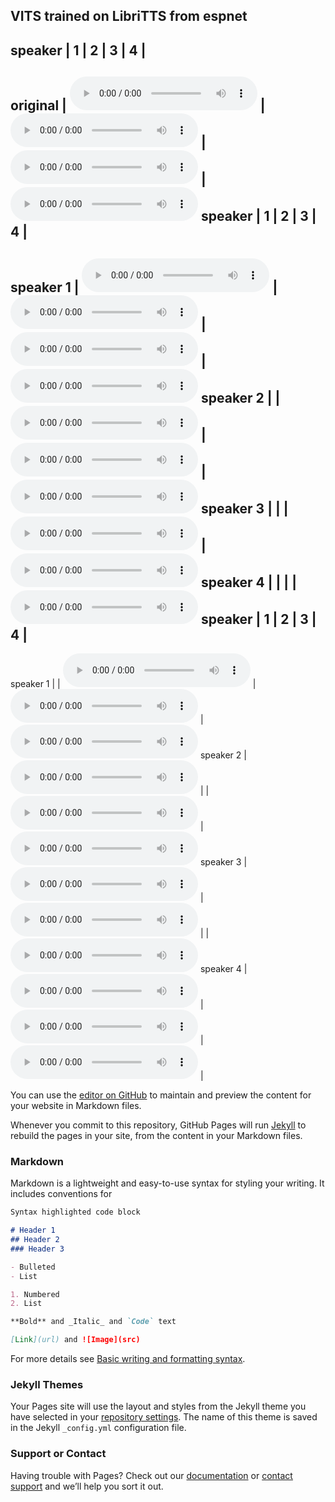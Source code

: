 ## VITS trained on LibriTTS from espnet



speaker | 1 | 2 | 3 | 4 |
----------------------------
original | <audio src="samples/test_1.wav" controls preload></audio> | <audio src="samples/test_2.wav" controls preload></audio> | <audio src="samples/test_3.wav" controls preload></audio> | <audio src="samples/test_4.wav" controls preload></audio>
speaker | 1 | 2 | 3 | 4 |
----------------------------
speaker 1 | <audio src="samples/test_1_1_0.5.wav" controls preload></audio> | <audio src="samples/test_1_2_0.5.wav" controls preload></audio> | <audio src="samples/test_1_3_0.5.wav" controls preload></audio> | <audio src="samples/test_1_4_0.5.wav" controls preload></audio>
speaker 2 |  | <audio src="samples/test_2_2_0.5.wav" controls preload></audio> | <audio src="samples/test_2_3_0.5.wav" controls preload></audio> | <audio src="samples/test_2_4_0.5.wav" controls preload></audio>
speaker 3 |  |  | <audio src="samples/test_3_3_0.5.wav" controls preload></audio> | <audio src="samples/test_3_4_0.5.wav" controls preload></audio>
speaker 4 |  |  |  | <audio src="samples/test_4_4_0.5.wav" controls preload></audio>
speaker | 1 | 2 | 3 | 4 |
----------------------------
speaker 1 |  | <audio src="samples/test_1_2_0.3.wav" controls preload></audio> | <audio src="samples/test_1_3_0.3.wav" controls preload></audio> | <audio src="samples/test_1_4_0.3.wav" controls preload></audio>
speaker 2 | <audio src="samples/test_2_1_0.3.wav" controls preload></audio> |  | <audio src="samples/test_2_3_0.3.wav" controls preload></audio> | <audio src="samples/test_2_4_0.3.wav" controls preload></audio>
speaker 3 | <audio src="samples/test_3_1_0.3.wav" controls preload></audio> | <audio src="samples/test_3_2_0.3.wav" controls preload></audio> |  | <audio src="samples/test_3_4_0.3.wav" controls preload></audio>
speaker 4 | <audio src="samples/test_4_1_0.3.wav" controls preload></audio> | <audio src="samples/test_4_2_0.3.wav" controls preload></audio> | <audio src="samples/test_4_3_0.3.wav" controls preload></audio> | 



You can use the [editor on GitHub](https://github.com/Lemlak/examples/edit/main/README.md) to maintain and preview the content for your website in Markdown files.

Whenever you commit to this repository, GitHub Pages will run [Jekyll](https://jekyllrb.com/) to rebuild the pages in your site, from the content in your Markdown files.

### Markdown

Markdown is a lightweight and easy-to-use syntax for styling your writing. It includes conventions for

```markdown
Syntax highlighted code block

# Header 1
## Header 2
### Header 3

- Bulleted
- List

1. Numbered
2. List

**Bold** and _Italic_ and `Code` text

[Link](url) and ![Image](src)
```

For more details see [Basic writing and formatting syntax](https://docs.github.com/en/github/writing-on-github/getting-started-with-writing-and-formatting-on-github/basic-writing-and-formatting-syntax).

### Jekyll Themes

Your Pages site will use the layout and styles from the Jekyll theme you have selected in your [repository settings](https://github.com/Lemlak/examples/settings/pages). The name of this theme is saved in the Jekyll `_config.yml` configuration file.

### Support or Contact

Having trouble with Pages? Check out our [documentation](https://docs.github.com/categories/github-pages-basics/) or [contact support](https://support.github.com/contact) and we’ll help you sort it out.
